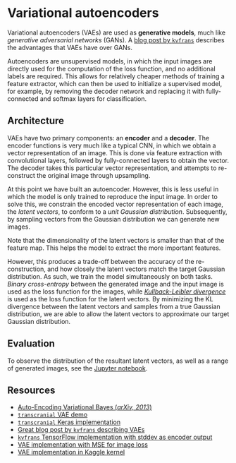 # Variational autoencoders
Variational autoencoders (VAEs) are used as **generative models**, much like _generative adversarial networks_ (GANs). A [blog post by `kvfrans`](http://kvfrans.com/variational-autoencoders-explained/) describes the advantages that VAEs have over GANs.

Autoencoders are unsupervised models, in which the input images are directly used for the computation of the loss function, and no additional labels are required. This allows for relatively cheaper methods of training a feature extractor, which can then be used to initialize a supervised model, for example, by removing the decoder network and replacing it with fully-connected and softmax layers for classification.

## Architecture
VAEs have two primary components: an **encoder** and a **decoder**. The encoder functions is very much like a typical CNN, in which we obtain a vector representation of an image. This is done via feature extraction with convolutional layers, followed by fully-connected layers to obtain the vector. The decoder takes this particular vector representation, and attempts to re-construct the original image through upsampling.

At this point we have built an autoencoder. However, this is less useful in which the model is only trained to reproduce the input image. In order to solve this, we constrain the encoded vector representation of each image, the _latent vectors_, to conform to a _unit Gaussian distribution_. Subsequently, by sampling vectors from the Gaussian distribution we can generate new images.

Note that the dimensionality of the latent vectors is smaller than that of the feature map. This helps the model to extract the more important features.

However, this produces a trade-off between the accuracy of the re-construction, and how closely the latent vectors match the target Gaussian distribution. As such, we train the model simultaneously on both tasks. _Binary cross-entropy_ between the generated image and the input image is used as the loss function for the images, while [_Kullback-Leibler divergence_](https://en.wikipedia.org/wiki/Kullback%E2%80%93Leibler_divergence) is used as the loss function for the latent vectors. By minimizing the KL divergence between the latent vectors and samples from a true Gaussian distribution, we are able to allow the latent vectors to approximate our target Gaussian distribution.

## Evaluation
To observe the distribution of the resultant latent vectors, as well as a range of generated images, see the [Jupyter notebook](./evaluate_model.ipynb).


## Resources
* [Auto-Encoding Variational Bayes (_arXiv, 2013_)](https://arxiv.org/abs/1312.6114)
* [`transcranial` VAE demo](https://transcranial.github.io/keras-js/#/mnist-vae)
* [`transcranial` Keras implementation](https://github.com/transcranial/keras-js/blob/master/notebooks/demos/mnist_vae.ipynb)
* [Great blog post by `kvfrans` describing VAEs](http://kvfrans.com/variational-autoencoders-explained/)
* [`kvfrans` TensorFlow implementation with stddev as encoder output](https://github.com/kvfrans/variational-autoencoder)
* [VAE implementation with MSE for image loss](https://towardsdatascience.com/teaching-a-variational-autoencoder-vae-to-draw-mnist-characters-978675c95776)
* [VAE implementation in Kaggle kernel](https://www.kaggle.com/rvislaywade/visualizing-mnist-using-a-variational-autoencoder)